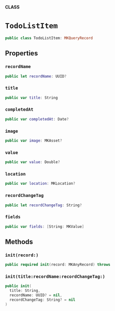**CLASS**

# `TodoListItem`

```swift
public class TodoListItem: MKQueryRecord
```

## Properties
### `recordName`

```swift
public let recordName: UUID?
```

### `title`

```swift
public var title: String
```

### `completedAt`

```swift
public var completedAt: Date?
```

### `image`

```swift
public var image: MKAsset?
```

### `value`

```swift
public var value: Double?
```

### `location`

```swift
public var location: MKLocation?
```

### `recordChangeTag`

```swift
public let recordChangeTag: String?
```

### `fields`

```swift
public var fields: [String: MKValue]
```

## Methods
### `init(record:)`

```swift
public required init(record: MKAnyRecord) throws
```

### `init(title:recordName:recordChangeTag:)`

```swift
public init(
  title: String,
  recordName: UUID? = nil,
  recordChangeTag: String? = nil
)
```
